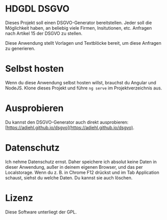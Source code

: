 # HDGDL DSGVO

Dieses Projekt soll einen DSGVO-Generator bereitstellen. Jeder soll die Möglichkeit haben, an beliebig viele Firmen, Insitutionen,
etc. Anfragen nach Artikel 15 der DSGVO zu stellen.

Diese Anwendung stellt Vorlagen und Textblöcke bereit, um diese Anfragen zu generieren.

# Selbst hosten

Wenn du diese Anwendung selbst hosten willst, brauchst du Angular und NodeJS. Klone dieses Projekt und führe `ng serve` im 
Projektverzeichnis aus.

# Ausprobieren

Du kannst den DSGVO-Generator auch direkt ausprobieren: [https://adiehl.github.io/dsgvo](https://adiehl.github.io/dsgvo).

# Datenschutz

Ich nehme Datenschutz ernst. Daher speichere ich absolut keine Daten in dieser Anwendung, außer in deinem eigenen Browser, und
das per Localstorage. Wenn du z. B. in Chrome F12 drückst und im Tab Application schaust, siehst du welche Daten. Du kannst sie
auch löschen.

# Lizenz

Diese Software unterliegt der GPL.
